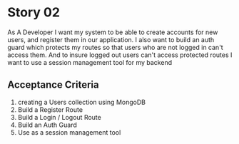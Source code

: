 # Story 02

As A Developer I want my system to be able to create accounts for new users, and register them in our application.
I also want to build an auth guard which protects my routes so that users who are not logged in can't access them.
And to insure logged out users can't access protected routes I want to use a session management tool for my backend

## Acceptance Criteria

1. creating a Users collection using MongoDB
2. Build a Register Route
3. Build a Login / Logout Route
4. Build an Auth Guard
5. Use as a session management tool
